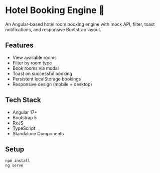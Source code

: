 # Hotel Booking Engine 🏨

An Angular-based hotel room booking engine with mock API, filter, toast notifications, and responsive Bootstrap layout.

## Features
- View available rooms
- Filter by room type
- Book rooms via modal
- Toast on successful booking
- Persistent localStorage bookings
- Responsive design (mobile + desktop)

## Tech Stack
- Angular 17+
- Bootstrap 5
- RxJS
- TypeScript
- Standalone Components

## Setup
```bash
npm install
ng serve
